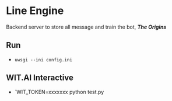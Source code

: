 # Line Engine
Backend server to store all message and train the bot, ***The Origins***

## Run
- `uwsgi --ini config.ini`

## WIT.AI Interactive
- `WIT_TOKEN=xxxxxxx python test.py